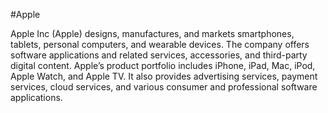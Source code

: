 #Apple

Apple Inc (Apple) designs, manufactures, and markets smartphones, tablets, personal computers, and wearable devices. The company offers software applications and related services, accessories, and third-party digital content. Apple’s product portfolio includes iPhone, iPad, Mac, iPod, Apple Watch, and Apple TV. It also provides advertising services, payment services, cloud services, and various consumer and professional software applications.
